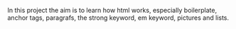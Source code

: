 In this project the aim is to learn how html works, especially boilerplate, anchor tags, paragrafs, the strong keyword, em keyword, pictures and lists.